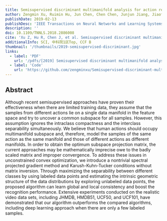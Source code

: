 ```yaml
---
title: Semisupervised discriminant multimanifold analysis for action recognition
author: Zengmin Xu, Ruimin Hu, Jun Chen, Chen Chen, Junjun Jiang, Jiaofen Li, Hongyang Li
publishDate: 2019-02-13
publishDesc: 'IEEE Transactions on Neural Networks and Learning Systems'
description: ''
doi: 10.1109/TNNLS.2018.2886008
cite: 'Xu Z, Hu R, Chen J, et al. Semisupervised discriminant multimanifold analysis for action recognition[J]. IEEE transactions on neural networks and learning systems, 2019, 30(10): 2951-2962.'
additionalInfo: SCI, 中科院1区Top, CCF B
thumbnail: '/thumbnails/2019-semisupervised-discriminant.jpg'
links:
  - label: 'PDF'
    url: '/pdfs/[2019] Semisupervised discriminant multimanifold analysis for action recognition.pdf'
  - label: 'Code'
    url: 'https://github.com/zengminxu/Semisupervised-discriminant-multimanifold-analysis-for-action-recognition'
---
```


## Abstract

Although recent semisupervised approaches have proven their effectiveness when there are limited training data, they assume that the samples from different actions lie on a single data manifold in the feature space and try to uncover a common subspace for all samples. However, this assumption ignores the intraclass compactness and the interclass separability simultaneously. We believe that human actions should occupy multimanifold subspace and, therefore, model the samples of the same action as the same manifold and those of different actions as different manifolds. In order to obtain the optimum subspace projection matrix, the current approaches may be mathematically imprecise owe to the badly scaled matrix and improper convergence. To address these issues in unconstrained convex optimization, we introduce a nontrivial spectral projected gradient method and Karush-Kuhn-Tucker conditions without matrix inversion. Through maximizing the separability between different classes by using labeled data points and estimating the intrinsic geometric structure of the data distributions by exploring unlabeled data points, the proposed algorithm can learn global and local consistency and boost the recognition performance. Extensive experiments conducted on the realistic video data sets, including JHMDB, HMDB51, UCF50, and UCF101, have demonstrated that our algorithm outperforms the compared algorithms, including deep learning approach when there are only a few labeled samples.
